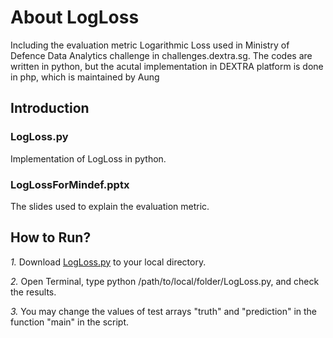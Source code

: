 # About LogLoss
Including the evaluation metric Logarithmic Loss used in Ministry of Defence Data Analytics challenge in challenges.dextra.sg. The codes are written in python, but the acutal implementation in DEXTRA platform is done in php, which is maintained by Aung


## Introduction

### LogLoss.py
Implementation of LogLoss in python.

### LogLossForMindef.pptx
The slides used to explain the evaluation metric.

## How to Run?

*1.* Download [LogLoss.py](https://github.com/newtoncircus/DEXTRA_SourceCodes/blob/master/LogLoss/LogLoss.py) to your local directory.

*2.* Open Terminal, type python /path/to/local/folder/LogLoss.py, and check the results.

*3.* You may change the values of test arrays "truth" and "prediction" in the function "main" in the script.